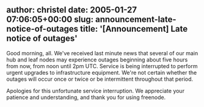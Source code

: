 author: christel
date: 2005-01-27 07:06:05+00:00
slug: announcement-late-notice-of-outages
title: '[Announcement] Late notice of outages'
---

Good morning, all.  We've received last minute news that several of our main hub and leaf nodes may experience outages beginning about five hours from now, from noon until 2pm UTC. Service is being interrupted to perform urgent upgrades to infrastructure equipment.  We're not certain whether the outages will occur once or twice or be intermittent throughout that period.

Apologies for this unfortunate service interruption.  We appreciate your patience and understanding, and thank you for using  freenode.
